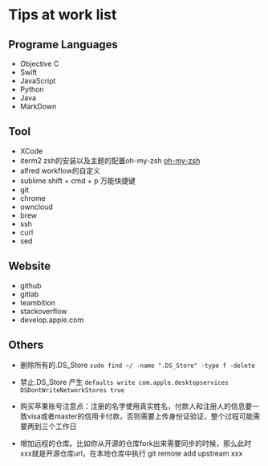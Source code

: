 # Tips at work list #

## Programe Languages ##
- Objective C
- Swift
- JavaScript
- Python
- Java
- MarkDown

## Tool ##
- XCode
- iterm2 zsh的安装以及主题的配置oh-my-zsh [oh-my-zsh](https://github.com/robbyrussell/oh-my-zsh) 
- alfred workflow的自定义
- sublime shift + cmd + p 万能快捷键 
- git
- chrome
- owncloud
- brew
- ssh
- curl
- sed

## Website ##
- github
- gitlab
- teambition
- stackoverflow
- develop.apple.com

## Others ##
* 删除所有的.DS_Store		`sudo find ~/ -name ".DS_Store" -type f -delete`
* 禁止.DS_Store 产生		`defaults write com.apple.desktopservices DSDontWriteNetworkStores true`

* 购买苹果账号注意点：注册的名字使用真实姓名，付款人和注册人的信息要一致visa或者master的信用卡付款，否则需要上传身份证验证，整个过程可能需要两到三个工作日

* 增加远程的仓库。比如你从开源的仓库fork出来需要同步的时候，那么此时xxx就是开源仓库url，在本地仓库中执行 git remote add upstream xxx